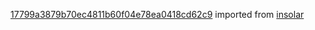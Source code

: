 [17799a3879b70ec4811b60f04e78ea0418cd62c9](https://github.com/insolar/insolar/commit/17799a3879b70ec4811b60f04e78ea0418cd62c9) imported from [insolar](https://github.com/insolar/insolar)
